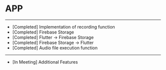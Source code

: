 # APP
---

- [Completed] Implementation of recording function
- [Completed] Firebase Storage
- [Completed] Flutter -> Firebase Storage
- [Completed] Firebase Storage -> Flutter
- [Completed] Audio file execution function
---

- [In Meeting] Additional Features
